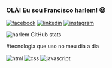 ### OLÁ! Eu sou Francisco harlem! 😃 
[![facebook](https://img.shields.io/badge/Facebook-1877F2?style=for-the-badge&logo=facebook&logoColor=white)](https://www.facebook.com/harlemnoronha.noronha)
[![linkedin](https://img.shields.io/badge/LinkedIn-0077B5?style=for-the-badge&logo=linkedin&logoColor=white)](https://www.linkedin.com/in/francisco-harl%C3%A9m-7105bb240/)
[![instagram](https://img.shields.io/badge/Instagram-E4405F?style=for-the-badge&logo=instagram&logoColor=white)](https://instagram.com/lifecode_404?igshid=OGQ5ZDc2ODk2ZA==)

![harlem GitHub stats](https://github-readme-stats.vercel.app/api?username=harlem0x&show_icons=true&theme=radical)

#tecnologia que uso no meu dia a dia
<div style="display:"inline_block" <br/> 
  <img align="center" alt="html" src="https://img.shields.io/badge/HTML5-E34F26?style=for-the-badge&logo=html5&logoColor=white">
   <img align="center" alt="css" src="https://img.shields.io/badge/CSS3-1572B6?style=for-the-badge&logo=css3&logoColor=white">
   <img align="center" alt="javascript" src="https://img.shields.io/badge/JavaScript-F7DF1E?style=for-the-badge&logo=javascript&logoColor=black">
</div>
